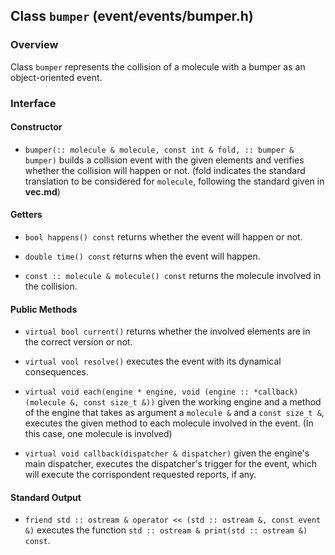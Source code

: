 ## Class `bumper` (event/events/bumper.h)

### Overview

Class `bumper` represents the collision of a molecule with a bumper as an object-oriented event.

### Interface

#### Constructor

  * `bumper(:: molecule & molecule, const int & fold, :: bumper & bumper)`
    builds a collision event with the given elements and verifies whether the collision will happen or not. (fold indicates the standard translation to be considered for `molecule`, following the standard given in **vec.md**)

#### Getters

  * `bool happens() const`
    returns whether the event will happen or not.

  * `double time() const`
    returns when the event will happen.

  * `const :: molecule & molecule() const`
    returns the molecule involved in the collision.

#### Public Methods

  * `virtual bool current()`
    returns whether the involved elements are in the correct version or not.

  * `virtual vool resolve()`
    executes the event with its dynamical consequences.

  * `virtual void each(engine * engine, void (engine :: *callback)(molecule &, const size_t &))`
    given the working engine and a method of the engine that takes as argument a `molecule &` and a `const size_t &`, executes the given method to each molecule involved in the event. (In this case, one molecule is involved)

  * `virtual void callback(dispatcher & dispatcher)`
    given the engine's main dispatcher, executes the dispatcher's trigger for the event, which will execute the corrispondent requested reports, if any.

#### Standard Output

  * `friend std :: ostream & operator << (std :: ostream &, const event &)`
    executes the function `std :: ostream & print(std :: ostream &) const`.
